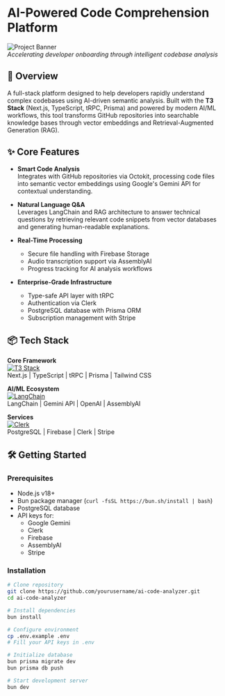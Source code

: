 # AI-Powered Code Comprehension Platform

![Project Banner](https://via.placeholder.com/1200x400?text=AI+Code+Analysis+Tool+Demo)  
_Accelerating developer onboarding through intelligent codebase analysis_

## 🚀 Overview

A full-stack platform designed to help developers rapidly understand complex codebases using AI-driven semantic analysis. Built with the **T3 Stack** (Next.js, TypeScript, tRPC, Prisma) and powered by modern AI/ML workflows, this tool transforms GitHub repositories into searchable knowledge bases through vector embeddings and Retrieval-Augmented Generation (RAG).

## ✨ Core Features

- **Smart Code Analysis**  
  Integrates with GitHub repositories via Octokit, processing code files into semantic vector embeddings using Google's Gemini API for contextual understanding.

- **Natural Language Q&A**  
  Leverages LangChain and RAG architecture to answer technical questions by retrieving relevant code snippets from vector databases and generating human-readable explanations.

- **Real-Time Processing**

  - Secure file handling with Firebase Storage
  - Audio transcription support via AssemblyAI
  - Progress tracking for AI analysis workflows

- **Enterprise-Grade Infrastructure**
  - Type-safe API layer with tRPC
  - Authentication via Clerk
  - PostgreSQL database with Prisma ORM
  - Subscription management with Stripe

## 📦 Tech Stack

**Core Framework**  
[![T3 Stack](https://avatars.githubusercontent.com/u/85960715?s=48&v=4)](https://create.t3.gg/)  
Next.js | TypeScript | tRPC | Prisma | Tailwind CSS

**AI/ML Ecosystem**  
[![LangChain](https://avatars.githubusercontent.com/u/105877363?s=48&v=4)](https://www.langchain.com/)  
LangChain | Gemini API | OpenAI | AssemblyAI

**Services**  
[![Clerk](https://clerk.com/favicon/favicon-32x32.png)](https://clerk.com/)  
PostgreSQL | Firebase | Clerk | Stripe

## 🛠️ Getting Started

### Prerequisites

- Node.js v18+
- Bun package manager (`curl -fsSL https://bun.sh/install | bash`)
- PostgreSQL database
- API keys for:
  - Google Gemini
  - Clerk
  - Firebase
  - AssemblyAI
  - Stripe

### Installation

```bash
# Clone repository
git clone https://github.com/yourusername/ai-code-analyzer.git
cd ai-code-analyzer

# Install dependencies
bun install

# Configure environment
cp .env.example .env
# Fill your API keys in .env

# Initialize database
bun prisma migrate dev
bun prisma db push

# Start development server
bun dev
```
